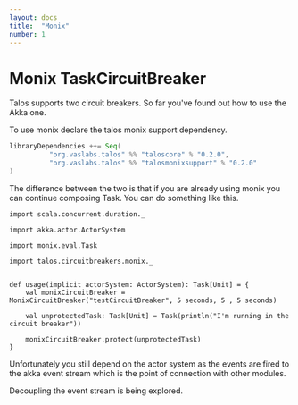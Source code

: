 ```yaml
---
layout: docs
title:  "Monix"
number: 1
---
```


# Monix TaskCircuitBreaker

Talos supports two circuit breakers. So far you've found out how to use the Akka one.

To use monix declare the talos monix support dependency.

```scala
libraryDependencies ++= Seq(
          "org.vaslabs.talos" %% "taloscore" % "0.2.0",
          "org.vaslabs.talos" %% "talosmonixsupport" % "0.2.0"
)
```

The difference between the two is that if you are already using monix you can continue composing Task. You can do something like this.

```tut:silent
import scala.concurrent.duration._

import akka.actor.ActorSystem

import monix.eval.Task

import talos.circuitbreakers.monix._


def usage(implicit actorSystem: ActorSystem): Task[Unit] = {
    val monixCircuitBreaker = MonixCircuitBreaker("testCircuitBreaker", 5 seconds, 5 , 5 seconds)

    val unprotectedTask: Task[Unit] = Task(println("I'm running in the circuit breaker"))

    monixCircuitBreaker.protect(unprotectedTask)
}
```

Unfortunately you still depend on the actor system as the events are fired to the akka event stream which is the point of
connection with other modules.

Decoupling the event stream is being explored.
